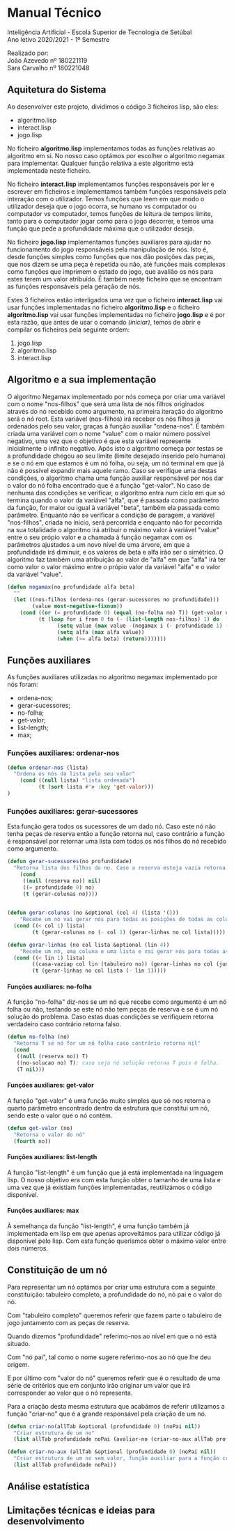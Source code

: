 # **Manual Técnico**  

Inteligência Artificial - Escola Superior de Tecnologia de Setúbal  
Ano letivo 2020/2021 - 1º Semestre  

Realizado por:  
João Azevedo nº 180221119  
Sara Carvalho nº 180221048

<div style="page-break-after: always"></div>

## **Aquitetura do Sistema**  

Ao desenvolver este projeto, dividimos o código 3 ficheiros lisp, são eles:

- algoritmo.lisp
- interact.lisp
- jogo.lisp


No ficheiro **algoritmo.lisp** implementamos todas as funções relativas ao algoritmo em si. No nosso caso optámos por escolher o algoritmo negamax para implementar. Qualquer função relativa a este algoritmo está implementada neste ficheiro.

No ficheiro **interact.lisp** implementamos funções responsáveis por ler e escrever em ficheiros e implementamos também funções responsáveis pela interação com o utilizador. Temos funções que leem em que modo o utilizador deseja que o jogo ocorra, se humano vs computador ou computador vs computador, temos funções de leitura de tempos limite, tanto para o computador jogar como para o jogo decorrer, e temos uma função que pede a profundidade máxima que o utilizador deseja.

No ficheiro **jogo.lisp** implementamos funções auxiliares para ajudar no funcionamento  do jogo responsáveis pela manipulação de nós. Isto é, desde funções simples como funções que nos dão posições das peças, que nos dizem se uma peça é repetida ou não, até funções mais complexas como funções que imprimem o estado do jogo, que avalião os nós para estes terem um valor atribuído. É também neste ficheiro que se encontram as funções responsáveis pela geração de nós.


Estes 3 ficheiros estão interligados uma vez que o ficheiro **interact.lisp** vai usar funções implementadas no ficheiro **algoritmo.lisp** e o ficheiro **algoritmo.lisp** vai usar funções implementadas no ficheiro **jogo.lisp** e é por esta razão, que antes de usar o comando *(iniciar)*, temos de abrir e compilar os ficheiros pela seguinte ordem:

1. jogo.lisp
2. algoritmo.lisp
3. interact.lisp


<div style="page-break-after: always"></div>

## **Algoritmo e a sua implementação** 

O algoritmo Negamax implementado por nós começa por criar uma variável com o nome "nos-filhos" que será uma lista de nós filhos originados através do nó recebido como argumento, na primeira iteração do algoritmo será o nó root. Esta variável (nos-filhos) irá receber os nós filhos já ordenados pelo seu valor, graças à função auxiliar "ordena-nos". É também criada uma variável com o nome "value" com o maior número possível negativo, uma vez que o objetivo é que esta variável represente inicialmente o infinito negativo. Após isto o algoritmo começa por testas se a profundidade chegou ao seu limite (limite desejado inserido pelo humano) e se o nó em que estamos é um nó folha, ou seja, um nó terminal em que já não é possível expandir mais aquele ramo. Caso se verifique uma destas condições, o algoritmo chama uma função auxiliar responsável por nos dar o valor do nó folha encontrado que é a função "get-valor".
No caso de nenhuma das condições se verificar, o algoritmo entra num ciclo em que só termina quando o valor da variável "alfa", que é passada como parâmetro da função, for maior ou igual à variável "beta", também ela passada como parâmetro. Enquanto não se verificar a condição de paragem, a variável "nos-filhos", criada no ínicio, será percorrida e enquanto não for pecorrida na sua totalidade o algoritmo irá atribuir o máximo valor à variável "value" entre o seu própio valor e a chamada à função negamax com os parâmetros ajustados a um novo nível de uma árvore, em que a profundidade irá diminuir, e os valores de beta e alfa irão ser o simétrico. O algoritmo faz também uma atribuição ao valor de "alfa" em que "alfa" irá ter como valor o valor máximo entre o própio valor da variável "alfa" e o valor da variável "value".  

```lisp
(defun negamax(no profundidade alfa beta)
  ""
  (let ((nos-filhos (ordena-nos (gerar-sucessores no profundidade)))
        (value most-negative-fixnum))
    (cond ((or (= profundidade 0) (equal (no-folha no) T)) (get-valor no))
          (t (loop for i from 0 to (- (list-length nos-filhos) 1) do
                (setq value (max value -(negamax i (- profundidade 1) (- beta) (- alfa))))
                (setq alfa (max alfa value))
                (when (>= alfa beta) (return)))))))
```

<div style="page-break-after: always"></div>

## **Funções auxiliares**

As funções auxiliares utilizadas no algoritmo negamax implementado por nós foram:

- ordena-nos;
- gerar-sucessores;
- no-folha;
- get-valor;
- list-length;
- max;


### **Funções auxiliares: ordenar-nos**

```lisp
(defun ordenar-nos (lista)
  "Ordena os nós da lista pelo seu valor"
    (cond ((null lista) "lista ordenada")
          (t (sort lista #'> :key 'get-valor)))
)
```

### **Funções auxiliares: gerar-sucessores**

Esta função gera todos os sucessores de um dado nó. Caso este nó não tenha peças de reserva então a função retorna nul, caso contrário a função é responsável por retornar uma lista com todos os nós filhos do nó recebido como argumento.

```lisp
(defun gerar-sucessores(no profundidade)
  "Retorna lista dos filhos do no. Caso a reserva esteja vazia retorna nil"
    (cond
     ((null (reserva no)) nil)
     ((= profundidade 0) no)
     (t (gerar-colunas no))))
     

(defun gerar-colunas (no &optional (col 4) (lista '()))
    "Recebe um nó vai gerar nós para todas as posições de todas as colunas"
  (cond ((< col 1) lista)
        (t (gerar-colunas no (- col 1) (gerar-linhas no col lista)))))

(defun gerar-linhas (no col lista &optional (lin 4))
    "Recebe um nó, uma coluna e uma lista e vai gerar nós para todas as posições com a coluna indicada e todas as linhas"
  (cond ((< lin 1) lista)
        ((casa-vaziap col lin (tabuleiro no)) (gerar-linhas no col (juntar-listas lista (gerar-nos-posicao col lin no (reserva no))) (- lin 1)))
        (t (gerar-linhas no col lista (- lin 1)))))
```

#### **Funções auxiliares: no-folha**

A função "no-folha" diz-nos se um nó que recebe como argumento é um nó folha ou não, testando se este nó não tem peças de reserva e se é um nó solução do problema. Caso estas duas condições se verifiquem retorna verdadeiro caso contrário retorna falso.

```lisp
(defun no-folha (no)
  "Retorna T se nó for um nó folha caso contrário retorna nil"
  (cond 
   ((null (reserva no)) T)
   ((no-solucao no) T); caso seja nó solução retorna T pois é folha.
   (T nil)))
```

#### **Funções auxiliares: get-valor**

A função "get-valor" é uma função muito simples que só nos retorna o quarto parâmetro encontrado dentro da estrutura que constitui um nó, sendo este o valor que o nó contém.

```lisp
(defun get-valor (no)
  "Retorna o valor do nó"
  (fourth no))
```

#### **Funções auxiliares: list-length**

A função "list-length" é um função que já está implementada na linguagem lisp. O nosso objetivo era com esta função obter o tamanho de uma lista e uma vez que já existiam funções implementadas, reutilizámos o código disponível.

#### **Funções auxiliares: max**

À semelhança da função "list-length", é uma função também já implementada em lisp em que apenas aproveitámos para utilizar código já disponível pelo lisp. Com esta função queríamos obter o máximo valor entre dois números.


<div style="page-break-after: always"></div>

## **Constituição de um nó**

Para representar um nó optámos por criar uma estrutura com a seguinte constituição: tabuleiro completo, a profundidade do nó, nó pai e o valor do nó.

Com "tabuleiro completo" queremos referir que fazem parte o tabuleiro de jogo juntamento com as peças de reserva.

Quando dizemos "profundidade" referimo-nos ao nível em que o nó está situado.

Com "nó pai", tal como o nome sugere referimo-nos ao nó que lhe deu origem.

E por último com "valor do nó" queremos referir que é o resultado de uma série de critérios que em conjunto irão originar um valor que irá corresponder ao valor que o nó representa.

Para a criação desta mesma estrutura que acabámos de referir utilizamos a função "criar-no" que é a grande responsável pela criação de um nó.

```lisp
(defun criar-no(allTab &optional (profundidade 0) (noPai nil))
  "Criar estrutura de um no"
  (list allTab profundidade noPai (avaliar-no (criar-no-aux allTab profundidade noPai))))

(defun criar-no-aux (allTab &optional (profundidade 0) (noPai nil))
  "Criar estrutura de um no sem valor, função auxiliar para a função criar-no"
  (list allTab profundidade noPai))
```


<div style="page-break-after: always"></div>

## **Análise estatística**




<div style="page-break-after: always"></div>

## **Limitações técnicas e ideias para desenvolvimento**  

